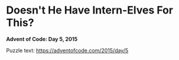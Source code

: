 # Doesn't He Have Intern-Elves For This?

**Advent of Code: Day 5, 2015**

Puzzle text: https://adventofcode.com/2015/day/5
